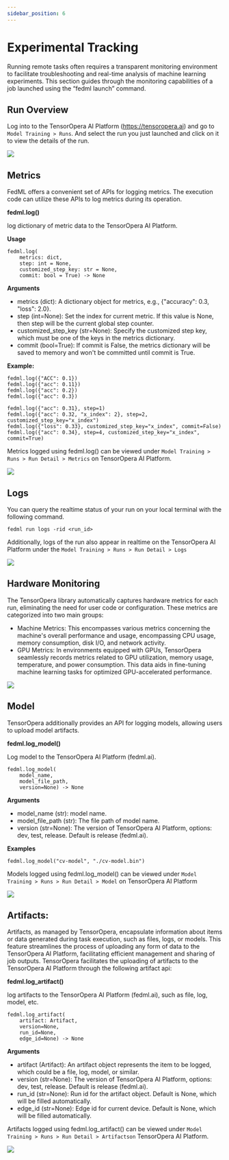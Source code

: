 ```yaml
---
sidebar_position: 6
---
```


# Experimental Tracking

Running remote tasks often requires a transparent monitoring environment to facilitate troubleshooting and real-time analysis of machine learning experiments. This section guides through the monitoring capabilities of a job launched using the “fedml launch” command.

## Run Overview
Log into to the TensorOpera AI Platform (https://tensoropera.ai) and go to `Model Training > Runs`. And select the run you just launched and click on it to view the details of the run.

![ ](./train-on-cloud/static/image/experimental_tracking/1-run_ui.png)

## Metrics
FedML offers a convenient set of APIs for logging metrics. The execution code can utilize these APIs to log metrics during its operation.

**fedml.log()**

log dictionary of metric data to the TensorOpera AI Platform.

**Usage**

```
fedml.log(
    metrics: dict,
    step: int = None,
    customized_step_key: str = None,
    commit: bool = True) -> None
```

**Arguments**

- metrics (dict): A dictionary object for metrics, e.g., {"accuracy": 0.3, "loss": 2.0}.
- step (int=None): Set the index for current metric. If this value is None, then step will be the current global step counter.
- customized_step_key (str=None): Specify the customized step key, which must be one of the keys in the metrics dictionary.
- commit (bool=True): If commit is False, the metrics dictionary will be saved to memory and won't be committed until commit is True.

**Example:**
```
fedml.log({"ACC": 0.1})
fedml.log({"acc": 0.11})
fedml.log({"acc": 0.2})
fedml.log({"acc": 0.3})

fedml.log({"acc": 0.31}, step=1)
fedml.log({"acc": 0.32, "x_index": 2}, step=2, customized_step_key="x_index")
fedml.log({"loss": 0.33}, customized_step_key="x_index", commit=False)
fedml.log({"acc": 0.34}, step=4, customized_step_key="x_index", commit=True)
```

Metrics logged using fedml.log() can be viewed under `Model Training > Runs > Run Detail > Metrics` on TensorOpera AI Platform.

![ ](./train-on-cloud/static/image/experimental_tracking/2_metrics.png)


## Logs

You can query the realtime status of your run on your local terminal with the following command.
```
fedml run logs -rid <run_id>
```

Additionally, logs of the run also appear in realtime on the TensorOpera AI Platform under the `Model Training > Runs > Run Detail > Logs`

![ ](./train-on-cloud/static/image/experimental_tracking/3_logs.png)


## Hardware Monitoring

The TensorOpera library automatically captures hardware metrics for each run, eliminating the need for user code or configuration. These metrics are categorized into two main groups:
- Machine Metrics: This encompasses various metrics concerning the machine's overall performance and usage, encompassing CPU usage, memory consumption, disk I/O, and network activity.
- GPU Metrics: In environments equipped with GPUs, TensorOpera seamlessly records metrics related to GPU utilization, memory usage, temperature, and power consumption. This data aids in fine-tuning machine learning tasks for optimized GPU-accelerated performance.

![ ](./train-on-cloud/static/image/experimental_tracking/4_hardware_monitoring.png)

## Model

TensorOpera additionally provides an API for logging models, allowing users to upload model artifacts.

**fedml.log_model()**

Log model to the TensorOpera AI Platform (fedml.ai).
```
fedml.log_model(
    model_name, 
    model_file_path, 
    version=None) -> None
```

**Arguments**

- model_name (str): model name.
- model_file_path (str): The file path of model name.
- version (str=None): The version of TensorOpera AI Platform, options: dev, test, release. Default is release (fedml.ai).

**Examples**
```
fedml.log_model("cv-model", "./cv-model.bin")
```
Models logged using fedml.log_model() can be viewed under `Model Training > Runs > Run Detail > Model` on TensorOpera AI Platform

![ ](./train-on-cloud/static/image/experimental_tracking/5_models.png)


## Artifacts:
Artifacts, as managed by TensorOpera, encapsulate information about items or data generated during task execution, such as files, logs, or models. This feature streamlines the process of uploading any form of data to the TensorOpera AI Platform, facilitating efficient management and sharing of job outputs. TensorOpera facilitates the uploading of artifacts to the TensorOpera AI Platform through the following artifact api:

**fedml.log_artifact()**

log artifacts to the TensorOpera AI Platform (fedml.ai), such as file, log, model, etc.

```
fedml.log_artifact(
    artifact: Artifact,
    version=None,
    run_id=None,
    edge_id=None) -> None
```
**Arguments**
- artifact (Artifact): An artifact object represents the item to be logged, which could be a file, log, model, or similar.
- version (str=None): The version of TensorOpera AI Platform, options: dev, test, release. Default is release (fedml.ai).
- run_id (str=None): Run id for the artifact object. Default is None, which will be filled automatically.
- edge_id (str=None): Edge id for current device. Default is None, which will be filled automatically.

Artifacts logged using fedml.log_artifact() can be viewed under `Model Training > Runs > Run Detail > Artifactson` TensorOpera AI Platform.

![ ](./train-on-cloud/static/image/experimental_tracking/6_artifacts.png)